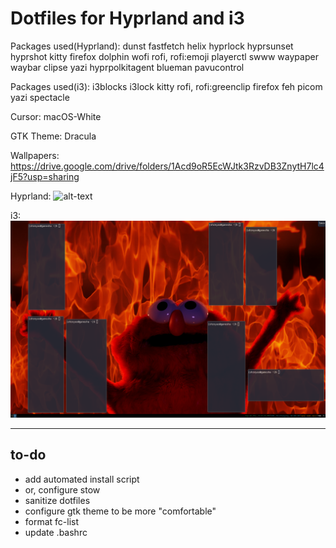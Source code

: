 # Dotfiles for Hyprland and i3
Packages used(Hyprland):
  dunst
  fastfetch
  helix
  hyprlock
  hyprsunset
  hyprshot
  kitty
  firefox
  dolphin
  wofi
  rofi, rofi:emoji
  playerctl
  swww
  waypaper
  waybar
  clipse
  yazi
  hyprpolkitagent
  blueman
  pavucontrol



Packages used(i3):
  i3blocks
  i3lock
  kitty
  rofi, rofi:greenclip
  firefox
  feh
  picom
  yazi
  spectacle

  Cursor: macOS-White
  
  GTK Theme: Dracula

Wallpapers:
  https://drive.google.com/drive/folders/1Acd9oR5EcWJtk3RzvDB3ZnytH7lc4jF5?usp=sharing

Hyprland:
  ![alt-text](https://github.com/aureliusthelast/dotfiles/blob/main/hyprland.png "hyprland") 
  
i3:
  ![alt-text](https://github.com/aureliusthelast/dotfiles/blob/main/i3.png "i3")

***
## to-do
* add automated install script
* or, configure stow
* sanitize dotfiles
* configure gtk theme to be more "comfortable"
* format fc-list
* update .bashrc




  
